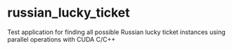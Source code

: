 # russian_lucky_ticket
Test application for finding all possible Russian lucky ticket instances using parallel operations with CUDA C/C++
